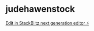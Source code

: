 # judehawenstock

[Edit in StackBlitz next generation editor ⚡️](https://stackblitz.com/~/github.com/easytech-h/judehawenstock)